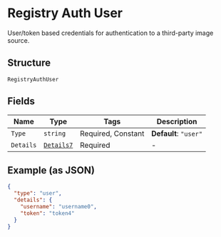 
# Registry Auth User

User/token based credentials for authentication to a third-party image source.

## Structure

`RegistryAuthUser`

## Fields

| Name | Type | Tags | Description |
|  --- | --- | --- | --- |
| `Type` | `string` | Required, Constant | **Default**: `"user"` |
| `Details` | [`Details7`](../../doc/models/details-7.md) | Required | - |

## Example (as JSON)

```json
{
  "type": "user",
  "details": {
    "username": "username0",
    "token": "token4"
  }
}
```

